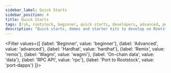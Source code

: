 ```yaml
---
sidebar_label: Quick Starts
sidebar_position: 4
title: Quick Starts
tags: [rsk, rootstock, beginner, quick starts, developers, advanced, port to rootstock, tutorials]
description: "Quick starts, demos and starter kits to develop on Rootstock."
---
```


<Filter
values={[
{label: 'Beginner', value: 'beginner'},
{label: 'Advanced', value: 'advanced'},
{label: 'Hardhat', value: 'hardhat'},
{label: 'Remix', value: 'remix'},
{label: 'Wagmi', value: 'wagmi'},
{label: 'On-chain data', value: 'data'},
{label: 'RPC API', value: 'rpc'},
{label: 'Port to Rootstock', value: 'port-dapps'}
]}>
<FilterItem
    value="dynamic, wagmi, advanced"
    title="Dynamic Starter Kit"
    subtitle="quickstart"
    color="orange"
    linkHref="/developers/quickstart/dynamic/"
    linkTitle="Use the Kit"
    description="The Dynamic Starter Kit uses the Wagmi library for faster integration of Web3 features into a Next.js application."
  />
  <FilterItem
    value="beginner, web3auth, advanced"
    title="Web3Auth Starter Kit"
    subtitle="web3auth"
    color="orange"
    linkHref="/developers/quickstart/web3auth/"
    linkTitle="Get Started"
    description="A step-to-step guide for developers to build and deploy passwordless dApps on Rootstock using Web3Auth and Wagmi."
  />
<FilterItem
    value="wagmi, beginner"
    title="Wagmi Starter Kit"
    subtitle="quickstart"
    color="orange"
    linkHref="/developers/quickstart/wagmi/"
    linkTitle="Use the Kit"
    description="This starter kit provides a foundation for building decentralized applications (dApps) on the Rootstock blockchain using React, Wagmi and Shadcn libraries."
  />
<FilterItem
    value="hardhat, beginner"
    title="Hardhat Starter Kit"
    subtitle="quickstart"
    color="orange"
    linkHref="/developers/quickstart/hardhat/"
    linkTitle="Use the Kit"
    description="Smart Contract examples, Tests, Deployments and Tasks for Common ERC Standards (ERC20, ERC721, ERC1155)."
  />
<FilterItem
    value="hardhat, beginner"
    title="Hardhat Ignition Starter Kit"
    subtitle="quickstart"
    color="orange"
    linkHref="/developers/quickstart/hardhat-ignition/"
    linkTitle="Use the Kit"
    description="This guide is designed to help you deploy smart contracts on the Rootstock blockchain, with a focus on using Hardhat Ignition."
  />
<FilterItem
    value="foundry, sc, beginner"
    title="Foundry Starter Kit"
    subtitle="quickstart"
    color="orange"
    linkHref="/developers/quickstart/foundry/"
    linkTitle="Use the Kit"
    description="Smart Contract examples, Tests, Deployments and Tasks for Common ERC Standards (ERC20, ERC721, ERC1155)."
  />
<FilterItem
    value="wagmi, sc, advanced"
    value="wagmi, advanced"
    title="Account Abstraction Kit"
    subtitle="quickstart"
    color="orange"
    linkHref="/developers/quickstart/rootstock-etherspot/"
    linkTitle="Use the Kit"
    description="Account Abstraction Starter Kit using Etherspot."
  />
<FilterItem
    value="advanced"
    title="dApp Automation with Cucumber"
    subtitle="quickstart"
    color="orange"
    linkHref="/resources/tutorials/dapp-automation-cucumber/"
    linkTitle="Automate dApps"
    description="Learn how to automate dApps using Cucumber Agile Automation Framework."
  />
<FilterItem
    value="advanced"
    title="RIF Relay Starter Kit"
    subtitle="quickstart"
    color="orange"
    linkHref="/developers/integrate/rif-relay/sample-dapp/"
    linkTitle="Use Kit"
    description="Starter kit to develop on RIF Relay."
  />
<FilterItem
    value="data, advanced"
    title="Get Started with The Graph"
    subtitle="quickstart"
    color="orange"
    linkHref="/dev-tools/data/thegraph/"
    linkTitle="Get Started"
    description="Easily query on-chain data through a decentralized network of indexers"
  />
<FilterItem
    value="beginner"
    title="Get Started with Web3.py"
    subtitle="Web3.py"
    color="orange"
    linkHref="/developers/quickstart/web3-python/"
    linkTitle="Get Started"
    description="Get started with deploying and interacting with smart contracts on Rootstock using Web3.py."
  />
  <FilterItem
    value="beginner, advanced, port-dapps"
    title="Port an Ethereum dApp to Rootstock"
    subtitle="Port dApps"
    color="orange"
    linkHref="/resources/port-to-rootstock/ethereum-dapp"
    linkTitle="Get Started"
    description="Learn how to port an Ethereum dApp to Rootstock."
  />
  <FilterItem
    value="beginner, remix"
    title="Deploy, Interact and Verify Smart Contracts using Remix and Rootstock Explorer"
    subtitle="Remix"
    color="orange"
    linkHref="/developers/quickstart/remix/"
    linkTitle="Use Remix"
    description="In this guide, we will use the Remix IDE to write, compile, deploy, interact and verify a smart contract on the Rootstock Explorer."
  />
  <FilterItem
    value="beginner, advanced"
    title="Getting Started with Apeworx"
    subtitle="Ape"
    color="orange"
    linkHref="/developers/quickstart/ape/"
    linkTitle="Use Ape"
    description="Learn how to compile, deploy, and intereact with smart contracts with Ape on Rootstock"
  />
  <FilterItem
    value="beginner, rpc"
    title="Get Started with Rootstock RPC API"
    subtitle="RPC API"
    color="orange"
    linkHref="/developers/rpc-api/rootstock/setup/"
    linkTitle="Use the RPC API"
    description="The Rootstock RPC Service provides a seamless and intuitive web interface for developers to interact with Rootstock nodes via JSON-RPC methods."
  />
    <FilterItem
    value="beginner, rpc"
    title="Get Started with Alchemy"
    subtitle="RPC API"
    color="orange"
    linkHref="/developers/rpc-api/alchemy/"
    linkTitle="Use the RPC API"
    description="A step-to-step guide for developers to interact with Rootstock network with the Alchemy RPC Provider Service."
  />
</Filter>
